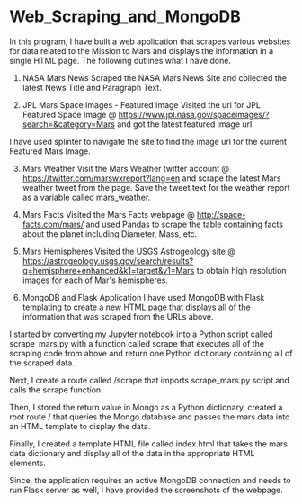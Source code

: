 # Web_Scraping_and_MongoDB


In this program, I have built a web application that scrapes various websites for data related to the Mission to Mars and displays the information in a single HTML page. The following outlines what I have done.

1. NASA Mars News
Scraped the NASA Mars News Site and collected the latest News Title and Paragraph Text.

2. JPL Mars Space Images - Featured Image
Visited the url for JPL Featured Space Image @ https://www.jpl.nasa.gov/spaceimages/?search=&category=Mars
and got the latest featured image url

I have used splinter to navigate the site to find the image url for the current Featured Mars Image.

3. Mars Weather
Visit the Mars Weather twitter account @ https://twitter.com/marswxreport?lang=en
and scrape the latest Mars weather tweet from the page. Save the tweet text for the weather report as a variable called mars_weather.

4. Mars Facts
Visited the Mars Facts webpage @ http://space-facts.com/mars/
and used Pandas to scrape the table containing facts about the planet including Diameter, Mass, etc.

5. Mars Hemispheres
Visited the USGS Astrogeology site @ https://astrogeology.usgs.gov/search/results?q=hemisphere+enhanced&k1=target&v1=Mars
to obtain high resolution images for each of Mar's hemispheres.

6. MongoDB and Flask Application
I have used MongoDB with Flask templating to create a new HTML page that displays all of the information that was scraped from the URLs above.

I started by converting my Jupyter notebook into a Python script called scrape_mars.py with a function called scrape that executes all of the scraping code from above and return one Python dictionary containing all of the scraped data.

Next, I create a route called /scrape that imports scrape_mars.py script and calls the scrape function.

Then, I stored the return value in Mongo as a Python dictionary, created a root route / that queries the Mongo database and passes the mars data into an HTML template to display the data.

Finally, I created a template HTML file called index.html that takes the mars data dictionary and display all of the data in the appropriate HTML elements. 

Since, the application requires an active MongoDB connection and needs to run Flask server as well, I have provided the screenshots of the webpage. 
